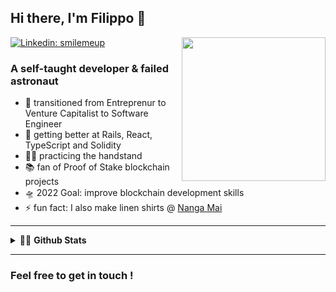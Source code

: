 ## Hi there, I'm Filippo 👋
<img align='right' src="https://media.giphy.com/media/wET3URacPVM9G/giphy.gif" width="230">

[![Linkedin: smilemeup](https://img.shields.io/badge/-smilemeup-blue?style=flat-square&logo=Linkedin&logoColor=white&link=https://www.linkedin.com/in/thaianebraga/)][Linkedin]


### A self-taught developer & failed astronaut


- 🌱 transitioned from Entreprenur to Venture Capitalist to Software Engineer
- 🧠 getting better at Rails, React, TypeScript and Solidity
- 🤸🏻 practicing the handstand
- 📚 fan of Proof of Stake blockchain projects
- 🛸 2022 Goal: improve blockchain development skills
- ⚡ fun fact: I also make linen shirts @ [Nanga Mai][NangaMai]

---

<details>
  <summary>🧑‍🚀 <strong>Github Stats</strong></summary>

  <img align="left" alt="filippomassarelli Github Stats" src="https://github-readme-stats.vercel.app/api?username=filippomassarelli&show_icons=true&hide_border=true&count_private=true&hide=stars,issues,contribs,prs" />

</details>

---

### Feel free to get in touch !

[Linkedin]: https://www.linkedin.com/in/smilemeup/
[GitHub]: https://github.com/filippomassarelli
[Seedrs]: https://seedrs.com/
[NangaMai]: https://www.nanga-mai.com/
[satoshi]: https://bitcoin.org/bitcoin.pdf/
